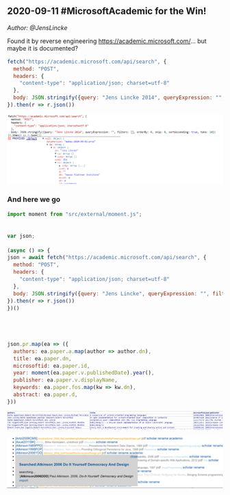 ## 2020-09-11 #MicrosoftAcademic for the Win!
*Author: @JensLincke*

Found it by reverse engineering <https://academic.microsoft.com/>... but maybe it is documented?

```javascript
fetch("https://academic.microsoft.com/api/search", {
  method: "POST",
  headers: {
    "content-type": "application/json; charset=utf-8"
  },
  body: JSON.stringify({query: "Jens Lincke 2014", queryExpression: "", filters: [], orderBy: 0, skip: 0, sortAscending: true, take: 10})
}).then(r => r.json())
```


![](microsoft_academic_search.png)


### And here we go

```javascript
import moment from "src/external/moment.js";


var json;

(async () => {
json = await fetch("https://academic.microsoft.com/api/search", {
  method: "POST",
  headers: {
    "content-type": "application/json; charset=utf-8"
  },
  body: JSON.stringify({query: "Jens Lincke", queryExpression: "", filters: [], orderBy: 0, skip: 0, sortAscending: true, take: 10})
}).then(r => r.json())
})()




json.pr.map(ea => ({
  authors: ea.paper.a.map(author => author.dn), 
  title: ea.paper.dn, 
  microsoftid: ea.paper.id, 
  year: moment(ea.paper.v.publishedDate).year(),
  publisher: ea.paper.v.displayName,
  keywords: ea.paper.fos.map(kw => kw.dn),
  abstract: ea.paper.d, 
}))
```


![](microsoft_academics_result.png)


![](microsoft_academic_works.png)
